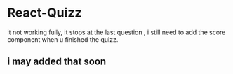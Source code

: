 # React-Quizz
<p>it not working fully, it stops at the last question , i still need to add the score component when u finished the quizz.</p>
<h2>i may added that soon</h2>
